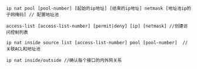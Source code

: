 	ip nat pool [pool-number] [起始的ip地址] [结束的ip地址] netmask [地址池ip的子网掩码] // 配置地址池

	access-list [access-list-number] [permit|deny] [ip] [netmask] //创建访问控制列表

	ip nat inside source list [access-list-number] pool [pool-number]  //关联ACL和地址池 

	ip nat inside/outside //确认每个接口的内外网关系
